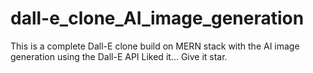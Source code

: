 # dall-e_clone_AI_image_generation
This is a complete Dall-E clone  build on MERN stack with the AI image generation using the Dall-E API
Liked it... Give it star.


